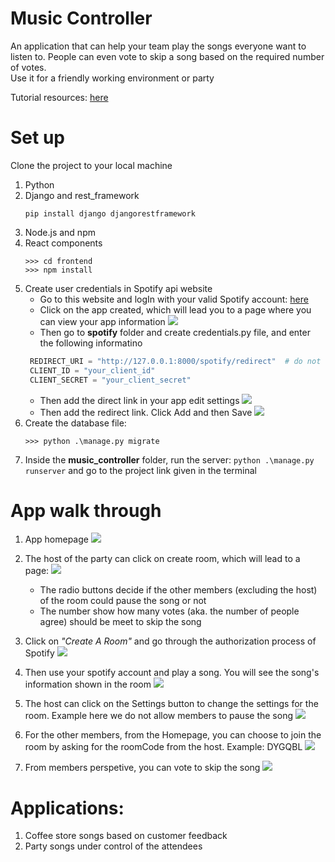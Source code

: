 # Music Controller

An application that can help your team play the songs everyone want to listen to. People can even vote to skip a song based on the required number of votes.  
Use it for a friendly working environment or party

Tutorial resources: [here](https://www.youtube.com/watch?v=JD-age0BPVo&list=PLzMcBGfZo4-kCLWnGmK0jUBmGLaJxvi4j&index=1)
# Set up

Clone the project to your local machine

1. Python
2. Django and rest_framework
   ```
   pip install django djangorestframework
   ```
3. Node.js and npm
4. React components
   ```
   >>> cd frontend
   >>> npm install
   ```
5. Create user credentials in Spotify api website
   - Go to this website and logIn with your valid Spotify account: [here](https://developer.spotify.com/dashboard/)
   - Click on the app created, which will lead you to a page where you can view your app information
     <img src="app_id.png">
   - Then go to **spotify** folder and create credentials.py file, and enter the following informatino
   ```python
    REDIRECT_URI = "http://127.0.0.1:8000/spotify/redirect"  # do not change this line
    CLIENT_ID = "your_client_id"
    CLIENT_SECRET = "your_client_secret"
   ```
   - Then add the direct link in your app edit settings
     <img src="click_to_edit.png">
   - Then add the redirect link. Click Add and then Save
     <img src="add_the_redirect_link.png">
6. Create the database file:
   ```
   >>> python .\manage.py migrate
   ```
7. Inside the **music_controller** folder, run the server: `python .\manage.py runserver` and go to the project link given in the terminal

# App walk through

1. App homepage
   <img src="homepage.png">
2. The host of the party can click on create room, which will lead to a page:
   <img src="create_room.png">

   - The radio buttons decide if the other members (excluding the host) of the room could pause the song or not
   - The number show how many votes (aka. the number of people agree) should be meet to skip the song

3. Click on _"Create A Room"_ and go through the authorization process of Spotify
   <img src="spotify_access.png">

4. Then use your spotify account and play a song. You will see the song's information shown in the room
   <img src="host_view.png">
5. The host can click on the Settings button to change the settings for the room. Example here we do not allow members to pause the song
   <img src="user_no_control.png">
6. For the other members, from the Homepage, you can choose to join the room by asking for the roomCode from the host. Example: DYGQBL
   <img src="join_room.png">
7. From members perspetive, you can vote to skip the song
   <img src="view_from_members.png">

# Applications:

1. Coffee store songs based on customer feedback
2. Party songs under control of the attendees
